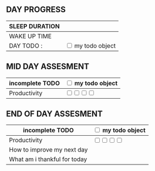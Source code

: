 ## DAY PROGRESS

| SLEEP DURATION |                                                                  |
| -------------- | ---------------------------------------------------------------- |
| WAKE UP TIME   |                                                                  |
| DAY TODO :     | <input type="checkbox" unchecked id="7d22aewfdb"> my todo object |
## MID DAY ASSESMENT

| incomplete TODO | <input type="checkbox" unchecked id="7d224esafdczwdb"> my todo object                                                                                                                |
| --------------- | ------------------------------------------------------------------------------------------------------------------------------------------------------------------------------------ |
| Productivity    | <input type="checkbox" unchecked id="7d224a"><input type="checkbox" unchecked id="7d224b"><input type="checkbox" unchecked id="7d224c"><input type="checkbox" unchecked id="7d224d"> |
## END OF DAY ASSESMENT

| incomplete TODO              | <input type="checkbox" unchecked id="7d224esafdczwdb"> my todo object                                                                                                                |
| ---------------------------- | ------------------------------------------------------------------------------------------------------------------------------------------------------------------------------------ |
| Productivity                 | <input type="checkbox" unchecked id="7d224a"><input type="checkbox" unchecked id="7d224b"><input type="checkbox" unchecked id="7d224c"><input type="checkbox" unchecked id="7d224d"> |
| How to improve my next day   |                                                                                                                                                                                      |
| What am i thankful for today |                                                                                                                                                                                      |
